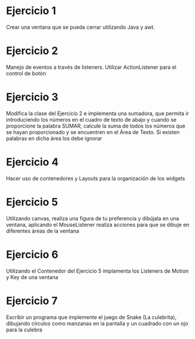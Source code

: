 # Ejercicio 1
Crear una ventana que se pueda cerrar utilizando Java y awt.

# Ejercicio 2
Manejo de eventos a través de listeners. Utilizar ActionListener para el control de botón

# Ejercicio 3
Modifica la clase del Ejercicio 2 e implementa una sumadora, que permita ir introduciendo los números en el cuadro de texto de abajo y cuando se proporcione la palabra SUMAR, calcule la suma de todos los números que se hayan proporcionado y se encuentren en el Área de Texto. Si existen palabras en dicha área los debe ignorar  

# Ejercicio 4
Hacer uso de contenedores y Layouts para la organización de los widgets

# Ejercicio 5
Utilizando canvas, realiza una figura de tu preferencia y dibújala en una ventana, aplicando el MouseListener realiza acciones para que se dibuje en diferentes áreas de la ventana

# Ejercicio 6
Utilizando el Contenedor del Ejercicio 5 implamenta los Listeners de Motion y Key de una ventana

# Ejercicio 7
Escribir un programa que implemente el juego de Snake (La culebrita), dibujando círculos como manzanas en la pantalla y un cuadrado con un ojo para la culebra